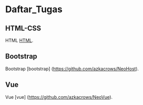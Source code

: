 # Daftar_Tugas


## HTML-CSS

HTML [HTML](https://github.com/azkacrows/Belajar-HTML).

## Bootstrap

Bootstrap [bootstrap] (https://github.com/azkacrows/NeoHost).

## Vue

Vue [vue] (https://github.com/azkacrows/NeoVue).
